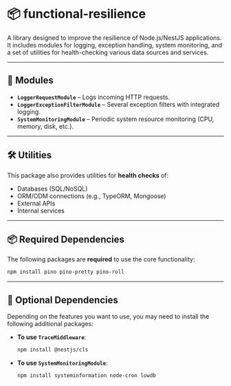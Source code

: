 # 📦 functional-resilience

A library designed to improve the resilience of Node.js/NestJS applications. It includes modules for logging, exception handling, system monitoring, and a set of utilities for health-checking various data sources and services.

---

## 🧩 Modules

- **`LoggerRequestModule`** – Logs incoming HTTP requests.
- **`LoggerExceptionFilterModule`** – Several exception filters with integrated logging.
- **`SystemMonitoringModule`** – Periodic system resource monitoring (CPU, memory, disk, etc.).

---

## 🛠 Utilities

This package also provides utilities for **health checks** of:

- Databases (SQL/NoSQL)
- ORM/ODM connections (e.g., TypeORM, Mongoose)
- External APIs
- Internal services

---

## 📦 Required Dependencies

The following packages are **required** to use the core functionality:

```bash
npm install pino pino-pretty pino-roll
```

---

## 🔁 Optional Dependencies

Depending on the features you want to use, you may need to install the following additional packages:

- **To use `TraceMiddleware`**:

  ```bash
  npm install @nestjs/cls
  ```

- **To use `SystemMonitoringModule`**:
  ```bash
  npm install systeminformation node-cron lowdb
  ```
